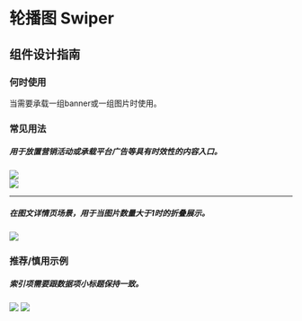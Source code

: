 # 轮播图 Swiper

## 组件设计指南

### 何时使用

当需要承载一组banner或一组图片时使用。

### 常见用法

##### 用于放置营销活动或承载平台广告等具有时效性的内容入口。

<div class="legend">
  <div class="item">
    <img src="https://oteam-tdesign-1258344706.cos.ap-guangzhou.myqcloud.com/site/design/mobile-guide/swiper%201-1.png" />
  </div>

  <div class="item">
    <img src="https://oteam-tdesign-1258344706.cos.ap-guangzhou.myqcloud.com/site/design/mobile-guide/swiper%201-2.png" />
  </div>
</div>

<hr />

 ##### 在图文详情页场景，用于当图片数量大于1时的折叠展示。
<div class="legend">                                                                                                                         
 <div class="item">
  <img src="https://oteam-tdesign-1258344706.cos.ap-guangzhou.myqcloud.com/site/design/mobile-guide/swiper%201-3.png" />
 </div>
</div>


### 推荐/慎用示例

##### 索引项需要跟数据项小标题保持一致。

<div class="legend">
 <div class="item">
   <img src="https://oteam-tdesign-1258344706.cos.ap-guangzhou.myqcloud.com/site/design/mobile-guide/swiper%202.png" />
   <img class="tag" src="https://oteam-tdesign-1258344706.cos.ap-guangzhou.myqcloud.com/site/doc/bad.png" />
 </div>
</div>

